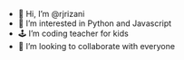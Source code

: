 - 👋 Hi, I’m @rjrizani
- 👀 I’m interested in Python and Javascript
- 🕹️ I’m coding teacher for kids
- 💞️ I’m looking to collaborate with everyone
  

<!---
rjrizani/rjrizani is a ✨ special ✨ repository because its `README.md` (this file) appears on your GitHub profile.
You can click the Preview link to take a look at your changes.
--->
